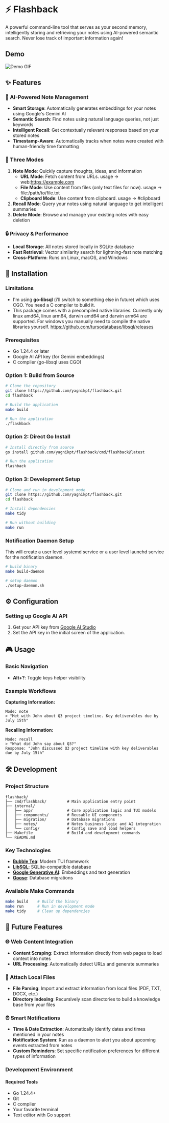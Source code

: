 # ⚡ Flashback

A powerful command-line tool that serves as your second memory, intelligently storing and retrieving your notes using AI-powered semantic search. Never lose track of important information again!

## Demo
![Demo GIF](demo.gif)

## ✨ Features

### 🧠 AI-Powered Note Management
- **Smart Storage**: Automatically generates embeddings for your notes using Google's Gemini AI
- **Semantic Search**: Find notes using natural language queries, not just keywords
- **Intelligent Recall**: Get contextually relevant responses based on your stored notes
- **Timestamp-Aware**: Automatically tracks when notes were created with human-friendly time formatting

### 🎯 Three Modes
1. **Note Mode**: Quickly capture thoughts, ideas, and information
    - **URL Mode**: Fetch content from URLs. usage -> web:https://example.com
    - **File Mode**: Use content from files (only text files for now). usage -> file:/path/to/file.txt
    - **Clipboard Mode**: Use content from clipboard. usage -> #clipboard
2. **Recall Mode**: Query your notes using natural language to get intelligent summaries
3. **Delete Mode**: Browse and manage your existing notes with easy deletion

### 🔒 Privacy & Performance
- **Local Storage**: All notes stored locally in SQLite database
- **Fast Retrieval**: Vector similarity search for lightning-fast note matching
- **Cross-Platform**: Runs on Linux, macOS, and Windows

## 🚀 Installation

### Limitations
- I'm using **go-libsql** (i'll switch to something else in future) which uses CGO. You need a C compiler to build it.
- This package comes with a precompiled native libraries. Currently only linux amd64, linux arm64, darwin amd64 and darwin arm64 are supported. For windows you manually need to compile the native libraries yourself. https://github.com/tursodatabase/libsql/releases

### Prerequisites
- Go 1.24.4 or later
- Google AI API key (for Gemini embeddings)
- C compiler (go-libsql uses CGO)

### Option 1: Build from Source
```bash
# Clone the repository
git clone https://github.com/yagnikpt/flashback.git
cd flashback

# Build the application
make build

# Run the application
./flashback
```

### Option 2: Direct Go Install
```bash
# Install directly from source
go install github.com/yagnikpt/flashback/cmd/flashback@latest

# Run the application
flashback
```

### Option 3: Development Setup
```bash
# Clone and run in development mode
git clone https://github.com/yagnikpt/flashback.git
cd flashback

# Install dependencies
make tidy

# Run without building
make run
```

### Notification Daemon Setup
This will create a user level systemd service or a user level launchd service for the notification daemon.
```bash
# build binary
make build-daemon

# setup daemon
./setup-daemon.sh
```

## ⚙️ Configuration

### Setting up Google AI API
1. Get your API key from [Google AI Studio](https://aistudio.google.com/apikey)
2. Set the API key in the initial screen of the application.

## 🎮 Usage

### Basic Navigation
- **Alt+?**: Toggle keys helper visibility

### Example Workflows

**Capturing Information:**
```
Mode: note
> "Met with John about Q3 project timeline. Key deliverables due by July 15th"
```

**Recalling Information:**
```
Mode: recall
> "What did John say about Q3?"
Response: "John discussed Q3 project timeline with key deliverables due by July 15th"
```

## 🛠️ Development

### Project Structure
```
flashback/
├── cmd/flashback/         # Main application entry point
├── internal/
│   ├── app/               # Core application logic and TUI models
│   ├── components/        # Reusable UI components
│   ├── migration/         # Database migrations
│   ├── notes/             # Notes business logic and AI integration
│   └── config/            # Config save and load helpers
├── Makefile               # Build and development commands
└── README.md
```

### Key Technologies
- **[Bubble Tea](https://github.com/charmbracelet/bubbletea)**: Modern TUI framework
- **[LibSQL](https://github.com/tursodatabase/go-libsql)**: SQLite-compatible database
- **[Google Generative AI](https://pkg.go.dev/google.golang.org/genai)**: Embeddings and text generation
- **[Goose](https://github.com/pressly/goose)**: Database migrations

### Available Make Commands
```bash
make build    # Build the binary
make run      # Run in development mode
make tidy     # Clean up dependencies
```

## 🔮 Future Features

### 🌐 Web Content Integration
- **Content Scraping**: Extract information directly from web pages to load context into notes
- **URL Processing**: Automatically detect URLs and generate summaries

### 📁 Attach Local Files
- **File Parsing**: Import and extract information from local files (PDF, TXT, DOCX, etc.)
- **Directory Indexing**: Recursively scan directories to build a knowledge base from your files

### ⏰ Smart Notifications
- **Time & Date Extraction**: Automatically identify dates and times mentioned in your notes
- **Notification System**: Run as a daemon to alert you about upcoming events extracted from notes
- **Custom Reminders**: Set specific notification preferences for different types of information

### Development Environment

#### Required Tools
- Go 1.24.4+
- Git
- C compiler
- Your favorite terminal
- Text editor with Go support
